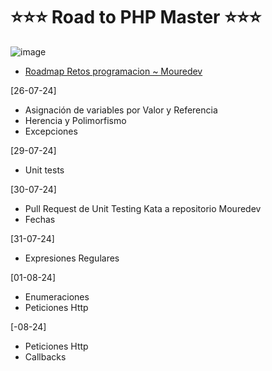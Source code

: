 # ⭐⭐⭐ Road to PHP Master ⭐⭐⭐

![image](https://github.com/user-attachments/assets/34c9c4d3-e55e-4c25-9cbe-3633c012c004)

- [Roadmap Retos programacion ~ Mouredev](https://retosdeprogramacion.com/roadmap/#last)


[26-07-24]

- Asignación de variables por Valor y Referencia
- Herencia y Polimorfismo
- Excepciones

[29-07-24]

- Unit tests 

[30-07-24]

- Pull Request de Unit Testing Kata a repositorio Mouredev
- Fechas

[31-07-24]

- Expresiones Regulares

[01-08-24]

- Enumeraciones
- Peticiones Http

[-08-24]

- Peticiones Http
- Callbacks

